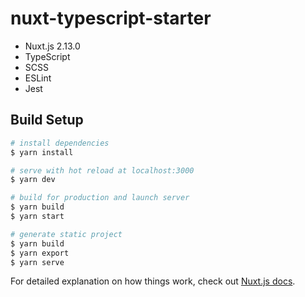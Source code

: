 # nuxt-typescript-starter
- Nuxt.js 2.13.0
- TypeScript
- SCSS
- ESLint
- Jest

## Build Setup

```bash
# install dependencies
$ yarn install

# serve with hot reload at localhost:3000
$ yarn dev

# build for production and launch server
$ yarn build
$ yarn start

# generate static project
$ yarn build
$ yarn export
$ yarn serve
```

For detailed explanation on how things work, check out [Nuxt.js docs](https://nuxtjs.org).
